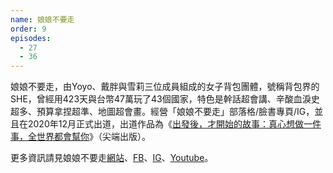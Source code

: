 ```yaml
---
name: 娘娘不要走
order: 9
episodes:
  - 27
  - 36
---
```


娘娘不要走，由Yoyo、戴胖與雪莉三位成員組成的女子背包團體，號稱背包界的SHE，曾經用423天與台幣47萬玩了43個國家，特色是幹話超會講、辛酸血淚史超多、預算拿捏超準、地圖超會畫。經營「娘娘不要走」部落格/臉書專頁/IG，並且在2020年12月正式出道，出道作品為《[出發後，才開始的故事：真心想做一件事，全世界都會幫你](https://www.books.com.tw/products/0010877672)》（尖端出版）。

更多資訊請見娘娘不要走[網站](https://jxuantai.wixsite.com/mamakajima)、[FB](https://www.facebook.com/mamakajima/)、[IG](https://www.instagram.com/mamakajima/)、[Youtube](https://www.youtube.com/channel/UC1sYoH_OrMiqS2iXtZIyK0g)。